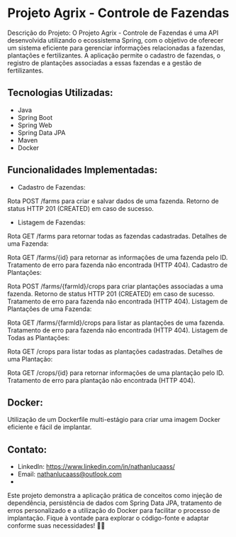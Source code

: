 # Projeto Agrix - Controle de Fazendas
Descrição do Projeto:
O Projeto Agrix - Controle de Fazendas é uma API desenvolvida utilizando o ecossistema Spring, com o objetivo de oferecer um sistema eficiente para gerenciar informações relacionadas a fazendas, plantações e fertilizantes. A aplicação permite o cadastro de fazendas, o registro de plantações associadas a essas fazendas e a gestão de fertilizantes.

## Tecnologias Utilizadas:
- Java
- Spring Boot
- Spring Web
- Spring Data JPA
- Maven
- Docker
## Funcionalidades Implementadas:
- Cadastro de Fazendas:

Rota POST /farms para criar e salvar dados de uma fazenda.
Retorno de status HTTP 201 (CREATED) em caso de sucesso.
- Listagem de Fazendas:

Rota GET /farms para retornar todas as fazendas cadastradas.
Detalhes de uma Fazenda:

Rota GET /farms/{id} para retornar as informações de uma fazenda pelo ID.
Tratamento de erro para fazenda não encontrada (HTTP 404).
Cadastro de Plantações:

Rota POST /farms/{farmId}/crops para criar plantações associadas a uma fazenda.
Retorno de status HTTP 201 (CREATED) em caso de sucesso.
Tratamento de erro para fazenda não encontrada (HTTP 404).
Listagem de Plantações de uma Fazenda:

Rota GET /farms/{farmId}/crops para listar as plantações de uma fazenda.
Tratamento de erro para fazenda não encontrada (HTTP 404).
Listagem de Todas as Plantações:

Rota GET /crops para listar todas as plantações cadastradas.
Detalhes de uma Plantação:

Rota GET /crops/{id} para retornar informações de uma plantação pelo ID.
Tratamento de erro para plantação não encontrada (HTTP 404).
## Docker:

Utilização de um Dockerfile multi-estágio para criar uma imagem Docker eficiente e fácil de implantar.

## Contato:
- LinkedIn: https://www.linkedin.com/in/nathanlucaass/
- Email: nathanlucaass@outlook.com
- 
Este projeto demonstra a aplicação prática de conceitos como injeção de dependência, persistência de dados com Spring Data JPA, tratamento de erros personalizado e a utilização do Docker para facilitar o processo de implantação. Fique à vontade para explorar o código-fonte e adaptar conforme suas necessidades! 🌱🚀
